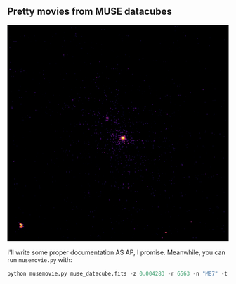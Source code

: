 ## Pretty movies from MUSE datacubes

![A2052](movies/a2052_contsub.gif)

I'll write some proper documentation AS AP, I promise. Meanwhile, you can run `musemovie.py` with: 

```python
python musemovie.py muse_datacube.fits -z 0.004283 -r 6563 -n "M87" -t 45 -s 3.0 -f 25
```
